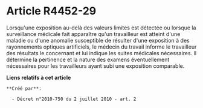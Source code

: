 # Article R4452-29

Lorsqu'une exposition au-delà des valeurs limites est détectée ou lorsque la surveillance médicale fait apparaître qu'un
travailleur est atteint d'une maladie ou d'une anomalie susceptible de résulter d'une exposition à des rayonnements optiques
artificiels, le médecin du travail informe le travailleur des résultats le concernant et lui indique les suites médicales
nécessaires. Il détermine la pertinence et la nature des examens éventuellement nécessaires pour les travailleurs ayant subi
une exposition comparable.

**Liens relatifs à cet article**

	**Créé par**:

	  - Décret n°2010-750 du 2 juillet 2010 - art. 2
